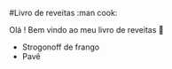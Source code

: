 
#Livro de reveitas :man cook:

Olá ! Bem vindo ao meu livro de reveitas :wave:

 - Strogonoff de frango 
  - Pavê